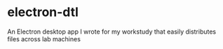 # electron-dtl
An Electron desktop app I wrote for my workstudy that easily distributes files across lab machines
